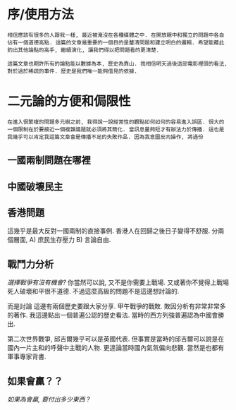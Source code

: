 # 序/使用方法

    相信應該有很多的人跟我一樣, 最近被淹沒在各種媒體之中. 在開放親中和獨立的問題中各自佔有一個道德高點. 這篇的文章最重要的一個目的是釐清問題和建立明白的邏輯. 希望能藉此釣出其他論點的高手, 繼續演化, 讓我們得以把問題看的更清楚.

    這篇文章也期許所有的論點能以數據為本, 歷史為靠山. 我相信明天過後這部電影裡頭的看法, 對於過於稀疏的事件. 歷史是我們唯一能夠借見的依據.

# 二元論的方便和侷限性

    在進入很繁複的問題多元樹之前, 我得說一說經常性的觀點如何如何的容易進入誤區. 很大的一個限制在於要接近一個複雜議題就必須將其簡化. 當訊息量夠短才有辦法力於傳播. 這也是我幾乎可以肯定我這篇文章會是傳播不足的失敗作品. 因為我意圖反向操作, 將過份

## 一國兩制問題在哪裡
## 中國破壞民主
## 香港問題
這幾乎是最大反對一國兩制的直接事例. 香港人在回歸之後日子變得不舒服. 分兩個層面, A) 庶民生存壓力 B) 言論自由.

## 戰鬥力分析
*選擇戰爭有沒有機會?*
你當然可以說, 又不是你需要上戰場. 又或著你不覺得上戰場死人破壞和平很不道德. 不過這麼高級的問題不是這邊想討論的.

而是討論
這邊有兩個歷史要跟大家分享.
甲午戰爭的戰敗. 敗因分析有非常非常多的著作. 我這邊點出一個普遍公認的歷史看法. 當時的西方列強普遍認為中國會勝出.

第二次世界戰爭, 邱吉爾幾乎可以是英國代表. 但事實是當時的邱吉爾可以說是在國內一片主和的呼聲中主戰的人物. 更遑論當時國內氣氛偏向悲觀. 當然是也都有軍事專家背書.

## 如果會贏？？
*如果為會贏, 要付出多少東西 ?*
<!--stackedit_data:
eyJoaXN0b3J5IjpbLTExODYyODM0ODEsLTgwMzg2MTgyOSwyNj
Q1OTQzNzFdfQ==
-->